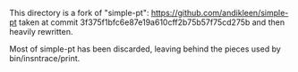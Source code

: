 This directory is a fork of "simple-pt":
https://github.com/andikleen/simple-pt
taken at commit 3f375f1bfc6e87e19a610cff2b75b57f75cd275b
and then heavily rewritten.

Most of simple-pt has been discarded, leaving behind the pieces
used by bin/insntrace/print.
